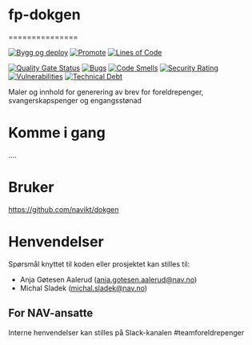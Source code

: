 # fp-dokgen
===============

[![Bygg og deploy](https://github.com/navikt/fp-dokgen/actions/workflows/build.yml/badge.svg?branch=master)](https://github.com/navikt/fp-dokgen/actions/workflows/build.yml)
[![Promote](https://github.com/navikt/fp-dokgen/actions/workflows/promote.yml/badge.svg?branch=master)](https://github.com/navikt/fp-dokgen/actions/workflows/promote.yml)
[![Lines of Code](https://sonarcloud.io/api/project_badges/measure?project=navikt_fp-dokgen&metric=ncloc)](https://sonarcloud.io/summary/new_code?id=navikt_fp-dokgen)

[![Quality Gate Status](https://sonarcloud.io/api/project_badges/measure?project=navikt_fp-dokgen&metric=alert_status)](https://sonarcloud.io/dashboard?id=navikt_fp-dokgen)
[![Bugs](https://sonarcloud.io/api/project_badges/measure?project=navikt_fp-dokgen&metric=bugs)](https://sonarcloud.io/dashboard?id=navikt_fp-dokgen)
[![Code Smells](https://sonarcloud.io/api/project_badges/measure?project=navikt_fp-dokgen&metric=code_smells)](https://sonarcloud.io/summary/new_code?id=navikt_fp-dokgen)
[![Security Rating](https://sonarcloud.io/api/project_badges/measure?project=navikt_fp-dokgen&metric=security_rating)](https://sonarcloud.io/summary/new_code?id=navikt_fp-dokgen)
[![Vulnerabilities](https://sonarcloud.io/api/project_badges/measure?project=navikt_fp-dokgen&metric=vulnerabilities)](https://sonarcloud.io/summary/new_code?id=navikt_fp-dokgen)
[![Technical Debt](https://sonarcloud.io/api/project_badges/measure?project=navikt_fp-dokgen&metric=sqale_index)](https://sonarcloud.io/dashboard?id=navikt_fp-dokgen)


Maler og innhold for generering av brev for foreldrepenger, svangerskapspenger og engangsstønad

# Komme i gang
....

# Bruker
https://github.com/navikt/dokgen

# Henvendelser
Spørsmål knyttet til koden eller prosjektet kan stilles til:

* Anja Gøtesen Aalerud (anja.gotesen.aalerud@nav.no)
* Michal Sladek (michal.sladek@nav.no)

## For NAV-ansatte
Interne henvendelser kan stilles på Slack-kanalen #teamforeldrepenger
